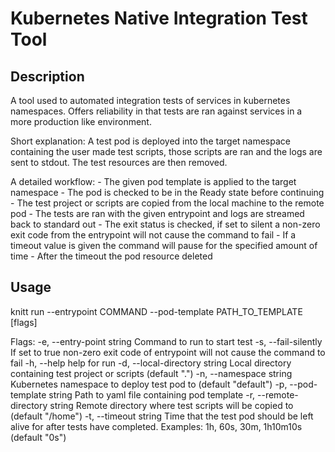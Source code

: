 # Kubernetes Native Integration Test Tool

## Description

A tool used to automated integration tests of services in kubernetes namespaces.
Offers reliability in that tests are ran against services in a more production like environment.

Short explanation:
    A test pod is deployed into the target namespace containing the user made test scripts, those scripts are ran and the logs are sent to stdout. The test resources are then removed.

A detailed workflow:
	- The given pod template is applied to the target namespace
	- The pod is checked to be in the Ready state before continuing
	- The test project or scripts are copied from the local machine to the remote pod
	- The tests are ran with the given entrypoint and logs are streamed back to standard out
	- The exit status is checked, if set to silent a non-zero exit code from the entrypoint will not cause the command to fail
	- If a timeout value is given the command will pause for the specified amount of time
	- After the timeout the pod resource deleted

## Usage

knitt run --entrypoint COMMAND --pod-template PATH_TO_TEMPLATE [flags]

Flags:
-e, --entry-point string        Command to run to start test
-s, --fail-silently             If set to true non-zero exit code of entrypoint will not cause the command to fail
-h, --help                      help for run
-d, --local-directory string    Local directory containing test project or scripts (default ".")
-n, --namespace string          Kubernetes namespace to deploy test pod to (default "default")
-p, --pod-template string       Path to yaml file containing pod template
-r, --remote-directory string   Remote directory where test scripts will be copied to (default "/home")
-t, --timeout string            Time that the test pod should be left alive for after tests have completed. Examples: 1h, 60s, 30m, 1h10m10s (default "0s")
